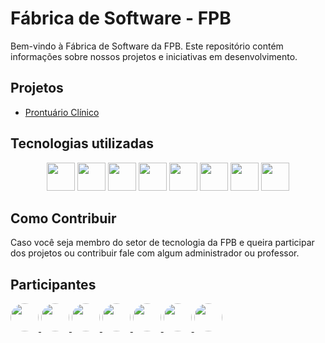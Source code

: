# Fábrica de Software - FPB

Bem-vindo à Fábrica de Software da FPB. Este repositório contém informações sobre nossos projetos e iniciativas em desenvolvimento.

## Projetos

- [Prontuário Clínico](src/prontuario.md)

## Tecnologias utilizadas

<p align="center">
    <img src="https://img.icons8.com/color/48/000000/java-coffee-cup-logo.png" width="45" height="45" />
    <img src="https://img.icons8.com/color/48/000000/python.png" width="45" height="45" />
    <img src="https://img.icons8.com/color/48/000000/typescript.png" width="45" height="45" />
    <img src="https://img.icons8.com/color/48/000000/nodejs.png" width="45" height="45" />
    <img src="https://img.icons8.com/color/48/000000/react-native.png" width="45" height="45" />
    <img src="https://img.icons8.com/color/48/000000/html-5.png" width="45" height="45" />
    <img src="https://img.icons8.com/color/48/000000/css3.png" width="45" height="45" />
    <img src="https://img.icons8.com/color/48/000000/javascript.png" width="45" height="45" />
</p>

## Como Contribuir

Caso você seja membro do setor de tecnologia da FPB e queira participar dos projetos ou contribuir fale com algum administrador ou professor.

## Participantes

<a href="https://github.com/Reed0ne" title="Visitar perfil de Reed0ne">
<img src="https://avatars.githubusercontent.com/u/115191418?v=4" width="45" height="45" style="border-radius: 50%;" />
</a>
<a href="https://github.com/CardoliDev" title="Visitar perfil de CardoliDev">
<img src="https://avatars.githubusercontent.com/u/141222627?s=64&v=4" width="45" height="45" style="border-radius: 50%;" />
</a>
<a href="https://github.com/dani3llycosta" title="Visitar perfil de dani3llycosta">
<img src="https://avatars.githubusercontent.com/u/129107086?v=4" width="45" height="45" style="border-radius: 50%;" />
</a>
<a href="https://github.com/DaniloGnome" title="Visitar perfil de DaniloGnome">
<img src="https://avatars.githubusercontent.com/u/127751001?s=64&v=4" width="45" height="45" style="border-radius: 50%;" />
</a>
<a href="https://github.com/anjos1104adriel" title="Visitar perfil de anjos1104adriel">
<img src="https://avatars.githubusercontent.com/u/183536799?s=64&v=4" width="45" height="45" style="border-radius: 50%;" />
</a>
<a href="https://github.com/Gustahx" title="Visitar perfil de Gustahx">
<img src="https://avatars.githubusercontent.com/u/127751205?s=64&v=4" width="45" height="45" style="border-radius: 50%;" />
</a>
<a href="https://github.com/edwardmaia" title="Visitar perfil de edwardmaia">
<img src="https://avatars.githubusercontent.com/u/149482385?s=96&v=4" width="45" height="45" style="border-radius: 50%;" />
</a>
